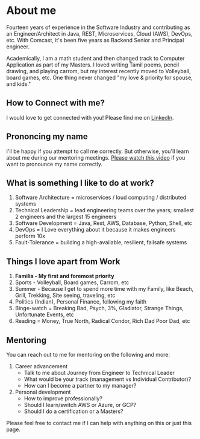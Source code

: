 # About me

Fourteen years of experience in the Software Industry and contributing as an Engineer/Architect in Java, REST, Microservices, Cloud (AWS), DevOps, etc. With Comcast, it's been five years as Backend Senior and Principal engineer. 

Academically, I am a math student and then changed track to Computer Application as part of my Masters. I loved writing Tamil poems, pencil drawing, and playing carrom, but my interest recently moved to Volleyball, board games, etc. One thing never changed "my love & priority for spouse, and kids."


## How to Connect with me?

I would love to get connected with you! Please find me on [LinkedIn](https://www.linkedin.com/in/jhulfikarali/).


## Prononcing my name

I'll be happy if you attempt to call me correctly. But otherwise, you'll learn about me during our mentoring meetings. [Please watch this video](https://www.youtube.com/watch?v=nEYqyKbXwxg) if you want to pronounce my name correctly.


## What is something I like to do at work?

1. Software Architecture = microservices / loud computing / distributed systems
1. Technical Leadership = lead engineering teams over the years; smallest 2 engineers and the largest 15 engineers
1. Software Development = Java, Rest, AWS, Database, Python, Shell, etc
1. DevOps = I Love everything about it because it makes engineers perform 10x
1. Fault-Tolerance = building a high-available, resilient, failsafe systems

## Things I love apart from Work

1. **Familia - My first and foremost priority**
2. Sports - Volleyball, Board games, Carrom, etc
3. Summer - Because I get to spend more time with my Family, like Beach, Grill, Trekking, Site seeing, traveling, etc
4. Politics (Indian), Personal Finance, following my faith
5. Binge-watch = Breaking Bad, Psych, 3%, Gladiator, Strange Things, Unfortunate Events, etc
6. Reading = Money, True North, Radical Condor, Rich Dad Poor Dad, etc

## Mentoring

You can reach out to me for mentoring on the following and more:

1. Career advancement 
    - Talk to me about Journey from Engineer to Technical Leader
    - What would be your track (management vs Individual Contributor)?
    - How can I become a partner to my manager?
1. Personal development
    - How to improve professionally?
    - Should I learn/switch AWS or Azure, or GCP?
    - Should I do a certification or a Masters?


Please feel free to contact me if I can help with anything on this or just this page.
